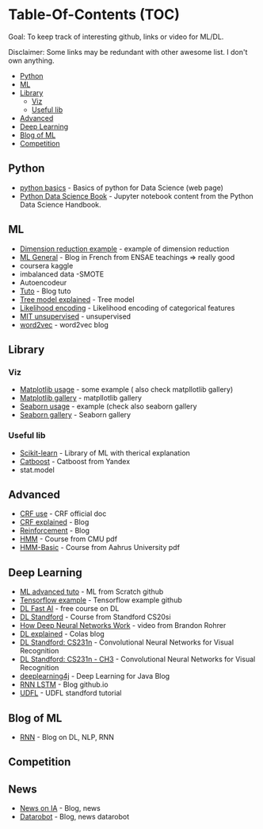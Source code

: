 # Table-Of-Contents (TOC)

Goal: To keep track of interesting github, links or video for ML/DL.

Disclaimer: Some links may be redundant with other awesome list. I don't own anything.


- [Python](#python) 
- [ML](#ml)
- [Library](#library)
  - [Viz](#viz)
  - [Useful lib](#useful-lib)
- [Advanced](#advanced)
- [Deep Learning](#deep-learning)
- [Blog of ML](#blog-of-ml)
- [Competition](#Competition)


## Python
- [python basics](http://perso.telecom-paristech.fr/~gramfort/liesse_python/) - Basics of python for Data Science (web page)
- [Python Data Science Book](http://www.datasciencecentral.com/profiles/blogs/book-python-data-science-handbook?utm_content=bufferd1115&utm_medium=social&utm_source=linkedin.com&utm_campaign=buffer) - Jupyter notebook content from the Python Data Science Handbook.

## ML
- [Dimension reduction example](https://www.kaggle.com/arthurtok/digit-recognizer/interactive-intro-to-dimensionality-reduction) - example of dimension reduction 
- [ML General](http://www.xavierdupre.fr/) - Blog in French from ENSAE teachings => really good
- coursera kaggle
- imbalanced data
  -SMOTE
- Autoencodeur
- [Tuto](http://bugra.github.io/work/notes/2014-11-22/an-introduction-to-supervised-learning-scikit-learn/) -  Blog tuto
- [Tree model explained](http://citeseerx.ist.psu.edu/viewdoc/download?doi=10.1.1.710.9982&rep=rep1&type=pdf) - Tree model
- [Likelihood encoding](https://www.kaggle.com/tnarik/likelihood-encoding-of-categorical-features) - Likelihood encoding of categorical features
- [MIT unsupervised](http://www.mit.edu/~9.54/fall14/slides/Class13.pdf) - unsupervised
- [word2vec](http://mccormickml.com/2016/04/19/word2vec-tutorial-the-skip-gram-model/) - word2vec  blog

## Library

### Viz
- [Matplotlib usage](http://www.labri.fr/perso/nrougier/teaching/matplotlib/matplotlib.html) - some example ( also check matpllotlib gallery)
- [Matplotlib gallery](https://matplotlib.org/gallery.html) - matpllotlib gallery 
- [Seaborn usage](https://gist.github.com/5agado/ee95008f25730d04bfd0eedd5c36f0ee) - example (check also seaborn gallery
- [Seaborn gallery](http://seaborn.pydata.org/examples/) - Seaborn gallery 

### Useful lib
- [Scikit-learn](http://scikit-learn.org/stable/index.html) - Library of ML with therical explanation
- [Catboost](https://tech.yandex.com/) - Catboost from Yandex
- stat.model


## Advanced
- [CRF use](http://www.chokkan.org/software/crfsuite/tutorial.html#id485365) - CRF official doc
- [CRF explained](http://blog.echen.me/2012/01/03/introduction-to-conditional-random-fields/) - Blog   
- [Reinforcement](http://yclin.me/adversarial_attack_RL) - Blog
- [HMM](http://www.cs.cmu.edu/~epxing/Class/10810-05/lecture3.pdf) - Course from CMU pdf
- [HMM-Basic](http://users-cs.au.dk/cstorm/courses/PRiB_f12/slides/hidden-markov-models-1.pdf) - Course from Aahrus University pdf


## Deep Learning
- [ML advanced tuto](https://github.com/eriklindernoren/ML-From-Scratch) - ML from Scratch github
- [Tensorflow example](https://github.com/nlintz/TensorFlow-Tutorials) - Tensorflow example github
- [DL Fast AI](http://www.fast.ai/) - free course on DL
- [DL Standford](http://web.stanford.edu/class/cs20si/index.html) - Course from Standford CS20si
- [ How Deep Neural Networks Work](https://www.youtube.com/watch?utm_source=linkedin.com&v=ILsA4nyG7I0&utm_content=buffer901f6&utm_medium=social&feature=youtu.be&utm_campaign=buffer&app=desktop) - video from Brandon Rohrer 
- [DL explained](http://colah.github.io/) - Colas blog
- [DL Standford: CS231n](http://cs231n.github.io/) - Convolutional Neural Networks for Visual Recognition
- [DL Standford: CS231n - CH3](http://cs231n.github.io/neural-networks-3/ ) -  Convolutional Neural Networks for Visual Recognition 
- [deeplearning4j](https://deeplearning4j.org/lstm.html ) -  Deep Learning for Java Blog
- [RNN LSTM](https://iamtrask.github.io/2015/11/15/anyone-can-code-lstm/) -  Blog github.io
- [UDFL](http://ufldl.stanford.edu/tutorial/) - UDFL standford tutorial





## Blog of ML
- [RNN](http://www.wildml.com/2015/09/recurrent-neural-networks-tutorial-part-1-introduction-to-rnns/) - Blog on DL, NLP, RNN


## Competition

## News
- [News on IA](https://www.datarobot.com/blog/) - Blog, news
- [Datarobot](https://www.datarobot.com/blog/machine-learning-in-insurance-do-actuarial-models-trust-the-data-too-much/) - Blog, news datarobot





